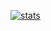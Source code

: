 
[![stats](https://github-readme-stats.vercel.app/api?username=samcalthrop)](https://github.com/anuraghazra/github-readme-stats&show_icons=true&theme=radical)
